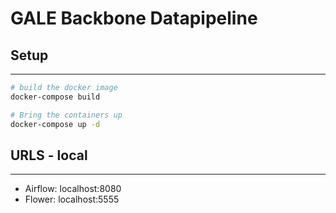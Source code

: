# GALE Backbone Datapipeline

## Setup

-------------

``` bash
# build the docker image
docker-compose build

# Bring the containers up
docker-compose up -d
```

## URLS - local
-------------

- Airflow: localhost:8080
- Flower: localhost:5555

